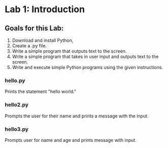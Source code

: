 # Lab 1: Introduction

## Goals for this Lab:
1. Download and install Python,
2. Create a .py file.
3. Write a simple program that outputs text to the screen.
4. Write a simple program that takes in user input and outputs text to the screen.
5. Write and execute simple Python programs using the given instructions.

### hello.py
Prints the statement "hello world."

### hello2.py
Prompts the user for their name and prints a message with the input.

### hello3.py
Prompts user for name and age and prints message with input.
